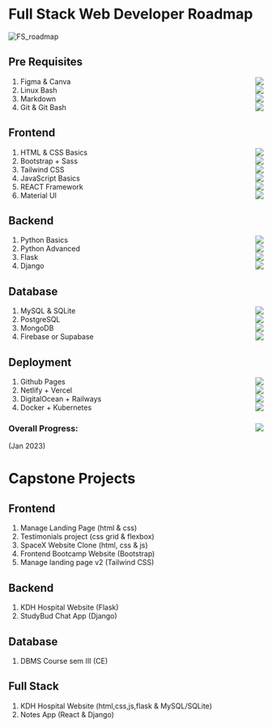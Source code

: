 # Full Stack Web Developer Roadmap
![FS_roadmap](https://user-images.githubusercontent.com/84141920/211140799-fffc7f64-a183-46de-a3a8-7f2356993be9.png)

## Pre Requisites
1. Figma & Canva <img align="right" src="https://progress-bar.dev/15"/>
2. Linux Bash <img align="right" src="https://progress-bar.dev/35"/>
3. Markdown <img align="right" src="https://progress-bar.dev/85"/>
4. Git & Git Bash <img align="right" src="https://progress-bar.dev/60"/>

## Frontend
1. HTML & CSS Basics <img align="right" src="https://progress-bar.dev/100">
2. Bootstrap + Sass <img align="right" src="https://progress-bar.dev/90">
3. Tailwind CSS <img align="right" src="https://progress-bar.dev/75">
4. JavaScript Basics <img align="right" src="https://progress-bar.dev/100">
5. REACT Framework <img align="right" src="https://progress-bar.dev/35">
6. Material UI <img align="right" src="https://progress-bar.dev/0">

## Backend 
1. Python Basics <img align="right" src="https://progress-bar.dev/100">
2. Python Advanced <img align="right" src="https://progress-bar.dev/25">
3. Flask <img align="right" src="https://progress-bar.dev/90">
4. Django <img align="right" src="https://progress-bar.dev/75">

## Database
1. MySQL & SQLite <img align="right" src="https://progress-bar.dev/100">
2. PostgreSQL <img align="right" src="https://progress-bar.dev/25"> 
2. MongoDB <img align="right" src="https://progress-bar.dev/10">
3. Firebase or Supabase <img align="right" src="https://progress-bar.dev/0">

## Deployment 
1. Github Pages <img align="right" src="https://progress-bar.dev/75">
2. Netlify + Vercel <img align="right" src="https://progress-bar.dev/100"/>
3. DigitalOcean + Railways <img align="right" src="https://progress-bar.dev/75">
4. Docker + Kubernetes <img align="right" src="https://progress-bar.dev/10">

### Overall Progress: <img align="right" src="https://progress-bar.dev/53"/>
(Jan 2023)

# Capstone Projects
## Frontend
1. Manage Landing Page (html & css)
2. Testimonials project (css grid & flexbox)
3. SpaceX Website Clone (html, css & js)
4. Frontend Bootcamp Website (Bootstrap)
5. Manage landing page v2 (Tailwind CSS)

## Backend
1. KDH Hospital Website (Flask)
2. StudyBud Chat App (Django)

## Database
1. DBMS Course sem III (CE)

## Full Stack
1. KDH Hospital Website (html,css,js,flask & MySQL/SQLite)
2. Notes App (React & Django)
